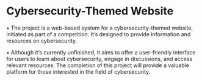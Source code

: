 # Cybersecurity-Themed Website 

• The project is a web-based system for a cybersecurity-themed website, initiated as part of a competition. It’s designed to provide information and resources on cybersecurity.

• Although it’s currently unfinished, it aims to offer a user-friendly interface for users to learn about cybersecurity, engage in discussions, and access relevant resources. The completion of this project will provide a valuable platform for those interested in the field of cybersecurity.
